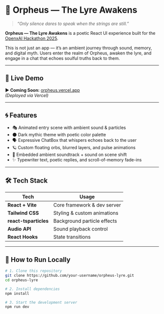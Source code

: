 # 🎼 Orpheus — The Lyre Awakens

> *“Only silence dares to speak when the strings are still.”*

**Orpheus — The Lyre Awakens** is a poetic React UI experience built for the [OpenxAI Hackathon 2025](https://gdg.community.dev/events/details/google-gdg-sydney-presents-hacknode-australia-2025/).

This is not just an app — it’s an ambient journey through sound, memory, and digital myth. Users enter the realm of Orpheus, awaken the lyre, and engage in a chat that echoes soulful truths back to them.

---

## 🌌 Live Demo

**▶️ Coming Soon:** [orpheus.vercel.app](https://orpheus.vercel.app)  
*(Deployed via Vercel)*

---

## 🌀 Features

- 🎭 Animated entry scene with ambient sound & particles
- 🌑 Dark mythic theme with poetic color palette
- 🗣️ Expressive ChatBox that whispers echoes back to the user
- 🪐 Custom floating orbs, blurred layers, and pulse animations
- 🎼 Embedded ambient soundtrack + sound on scene shift
- ✨ Typewriter text, poetic replies, and scroll-of-memory fade-ins

---

## 🛠️ Tech Stack

| Tech                | Usage                          |
|---------------------|--------------------------------|
| **React + Vite**    | Core framework & dev server    |
| **Tailwind CSS**    | Styling & custom animations    |
| **react-tsparticles**| Background particle effects    |
| **Audio API**       | Sound playback control         |
| **React Hooks**     | State transitions              |

---

## 🚀 How to Run Locally

```bash
# 1. Clone this repository
git clone https://github.com/your-username/orpheus-lyre.git
cd orpheus-lyre

# 2. Install dependencies
npm install

# 3. Start the development server
npm run dev